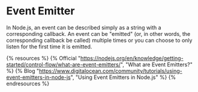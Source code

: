 # Event Emitter

In Node.js, an event can be described simply as a string with a corresponding callback. An event can be "emitted" (or, in other words, the corresponding callback be called) multiple times or you can choose to only listen for the first time it is emitted.

{% resources %}
  {% Official "https://nodejs.org/en/knowledge/getting-started/control-flow/what-are-event-emitters/", "What are Event Emitters?" %}
  {% Blog "https://www.digitalocean.com/community/tutorials/using-event-emitters-in-node-js", "Using Event Emitters in Node.js" %}
{% endresources %}
